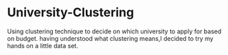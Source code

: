 # University-Clustering
Using clustering technique to decide on which university to apply for based on budget.
having understood what clustering means,I decided to try my hands on a little data set.
